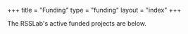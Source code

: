 +++
title = "Funding"
type = "funding"
layout = "index"
+++

The RSSLab's active funded projects are below.
